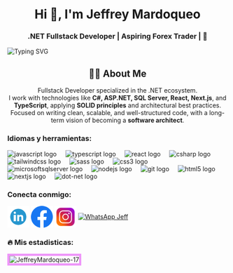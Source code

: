 
<head>
 <link rel="stylesheet" href="style.css">
<link>
</head>
<div class = "header">
<div class = "imgenes">
<!-- <img class = "perfil"src="./PROPUESTA1.svg" alt="Mi silueta" width="600" height="250" >  </div> -->
</div>
<!-- Encabezado estilo banner -->
<h1 align="center">Hi 👋, I'm Jeffrey Mardoqueo</h1>
<h3 align="center">.NET Fullstack Developer | Aspiring Forex Trader | 🚀</h3>

<p style="text-align: justify;">
  <img src="https://readme-typing-svg.herokuapp.com?font=Fira+Code&size=20&pause=1000&color=bf2bff&width=500&lines=I+build+software+with+purpose+💻;.NET+Fullstack+Developer+🧠;Trader+in+training+📊;Focused+on+tech,+finance,+and+impact+📌" alt="Typing SVG" />
</p>
<h2 align="center">👨‍💻 About Me</h2>
<p align="center">
  Fullstack Developer specialized in the .NET ecosystem.<br/>
  I work with technologies like <strong>C#, ASP.NET, SQL Server, React, Next.js</strong>, and <strong>TypeScript</strong>, applying <strong>SOLID principles</strong> and architectural best practices.<br/>
  Focused on writing clean, scalable, and well-structured code, with a long-term vision of becoming a <strong>software architect</strong>.
</p>


<h3 align="left">Idiomas y herramientas:</h3>


<div align="left">
  <img src="https://cdn.jsdelivr.net/gh/devicons/devicon/icons/javascript/javascript-original.svg" height="40" alt="javascript logo"  />
  <img width="12" />
  <img src="https://cdn.jsdelivr.net/gh/devicons/devicon/icons/typescript/typescript-original.svg" height="40" alt="typescript logo"  />
  <img width="12" />
  <img src="https://cdn.jsdelivr.net/gh/devicons/devicon/icons/react/react-original.svg" height="40" alt="react logo"  />
  <img width="12" />
  <img src="https://cdn.jsdelivr.net/gh/devicons/devicon/icons/csharp/csharp-original.svg" height="40" alt="csharp logo"  />
  <img width="12" />
  <img src="https://cdn.jsdelivr.net/gh/devicons/devicon/icons/tailwindcss/tailwindcss-original-wordmark.svg" height="40" alt="tailwindcss logo"  />
  <img width="12" />
  <img src="https://cdn.jsdelivr.net/gh/devicons/devicon/icons/sass/sass-original.svg" height="40" alt="sass logo"  />
  <img width="12" />
  <img src="https://cdn.jsdelivr.net/gh/devicons/devicon/icons/css3/css3-original.svg" height="40" alt="css3 logo"  />
  <img width="12" />
  <img src="https://cdn.jsdelivr.net/gh/devicons/devicon/icons/microsoftsqlserver/microsoftsqlserver-plain.svg" height="40" alt="microsoftsqlserver logo"  />
  <img width="12" />
  <img src="https://cdn.jsdelivr.net/gh/devicons/devicon/icons/nodejs/nodejs-original.svg" height="40" alt="nodejs logo"  />
  <img width="12" />
  <img src="https://cdn.jsdelivr.net/gh/devicons/devicon/icons/git/git-original.svg" height="40" alt="git logo"  />
  <img width="12" />
  <img src="https://cdn.jsdelivr.net/gh/devicons/devicon/icons/html5/html5-original.svg" height="40" alt="html5 logo"  />
  <img width="12" />
  <img src="https://cdn.jsdelivr.net/gh/devicons/devicon/icons/nextjs/nextjs-original.svg" height="40" alt="nextjs logo"  />
  <img width="12" />
  <img src="https://cdn.jsdelivr.net/gh/devicons/devicon/icons/dot-net/dot-net-original.svg" height="40" alt="dot-net logo"  />
</div>


<h3 align="left">Conecta conmigo:</h3>
<p align="left ">
<a href="https://linkedin.com/in/jeffrey mardoqueo jiménez santos" target="blank"><img align="center" src="./linkedin.png" alt="jeffrey mardoqueo jiménez santos" height="50" width="50" /></a>
<a href="https://fb.com/jeff mardoqueo" target="blank"><img align="center" src="./facebook.png" alt="jeff mardoqueo" height="50" width="50" /></a>
<a href="https://instagram.com /jeff mardoqueo" target="blank"><img align="center" src="./instagram.png" alt="jeff mardoqueo" height="50" width="50" /></a>
   <a href="https://wa.me/50369842090" target="_blank">
    <img align="center" src="https://cdn-icons-png.flaticon.com/512/733/733585.png" alt="WhatsApp Jeff" height="50" width="50" />
  </a>
</p>

<h3 align="left">🔥 Mis estadisticas: </h3>
<div style="display: flex; flex-wrap: wrap; gap: 10px;">
    <div style="flex: 2;">
        <img src="https://github-readme-streak-stats.herokuapp.com/?user=JeffreyMardoqueo-17&theme=radical" alt="JeffreyMardoqueo-17" style="border: 5px solid #EE96F9; width: 100%;">
    </div>
</div>

